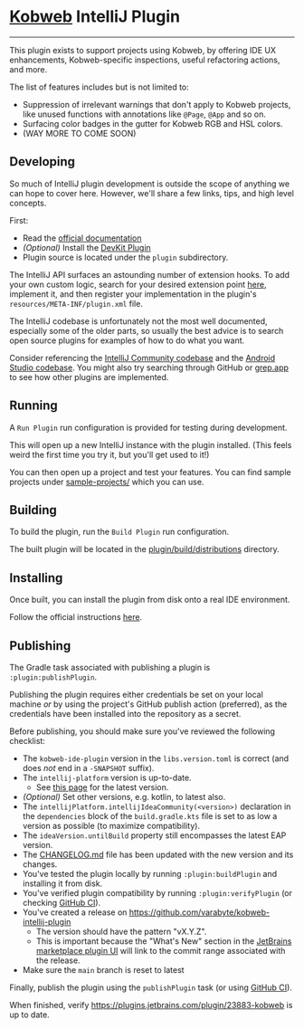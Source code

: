# [Kobweb](https://github.com/varabyte/kobweb) IntelliJ Plugin
- - -

This plugin exists to support projects using Kobweb, by offering IDE UX enhancements, Kobweb-specific inspections,
useful refactoring actions, and more.

The list of features includes but is not limited to:

- Suppression of irrelevant warnings that don't apply to Kobweb projects, like unused functions with annotations like
  `@Page`, `@App` and so on.
- Surfacing color badges in the gutter for Kobweb RGB and HSL colors.
- (WAY MORE TO COME SOON)

## Developing

So much of IntelliJ plugin development is outside the scope of anything we can hope to cover here. However, we'll share
a few links, tips, and high level concepts.

First:

* Read the [official documentation](https://plugins.jetbrains.com/docs/intellij/developing-plugins.html)
* *(Optional)* Install the [DevKit Plugin](https://plugins.jetbrains.com/plugin/22851-plugin-devkit)
* Plugin source is located under the `plugin` subdirectory.

The IntelliJ API surfaces an astounding number of extension hooks. To add your own custom logic, 
search for your desired extension point [here](https://plugins.jetbrains.com/docs/intellij/extension-point-list.html),
implement it, and then register your implementation in the plugin's `resources/META-INF/plugin.xml`
file.

The IntelliJ codebase is unfortunately not the most well documented, especially some of the older parts, so usually the
best advice is to search open source plugins for examples of how to do what you want.

Consider referencing the [IntelliJ Community codebase](https://github.com/JetBrains/intellij-community) and
the [Android Studio codebase](https://cs.android.com/android-studio). You might also try searching through GitHub or
[grep.app](https://grep.app/) to see how other plugins are implemented.

## Running

A `Run Plugin` run configuration is provided for testing during development.

This will open up a new IntelliJ instance with the plugin installed. (This feels weird the first time you try it, but
you'll get used to it!)

You can then open up a project and test your features. You can find sample projects under [sample-projects/](sample-projects/) which you
can use.

## Building

To build the plugin, run the `Build Plugin` run configuration.

The built plugin will be located in the [plugin/build/distributions](plugin/build/distributions) directory.

## Installing

Once built, you can install the plugin from disk onto a real IDE environment.

Follow the official
instructions [here](https://www.jetbrains.com/help/idea/managing-plugins.html#install_plugin_from_disk).

## Publishing

The Gradle task associated with publishing a plugin is `:plugin:publishPlugin`.

Publishing the plugin requires either credentials be set on your local machine *or* by using the project's GitHub
publish action (preferred), as the credentials have been installed into the repository as a secret.

Before publishing, you should make sure you've reviewed the following checklist:

* The `kobweb-ide-plugin` version in the `libs.version.toml` is correct (and does *not* end in a `-SNAPSHOT` suffix).
* The `intellij-platform` version is up-to-date.
  * See [this page](https://plugins.jetbrains.com/docs/intellij/tools-intellij-platform-gradle-plugin.html) for the latest version.
* *(Optional)* Set other versions, e.g. kotlin, to latest also.
* The `intellijPlatform.intellijIdeaCommunity(<version>)` declaration in the `dependencies` block of the `build.gradle.kts` file is set to as low a version as possible (to maximize
  compatibility).
* The `ideaVersion.untilBuild` property still encompasses the latest EAP version.
* The [CHANGELOG.md](CHANGELOG.md) file has been updated with the new version and its changes.
* You've tested the plugin locally by running `:plugin:buildPlugin` and installing it from disk.
* You've verified plugin compatibility by running `:plugin:verifyPlugin` (or
  checking [GitHub CI](https://github.com/varabyte/kobweb-intellij-plugin/actions/workflows/verify.yml)).
* You've created a release on https://github.com/varabyte/kobweb-intellij-plugin
  * The version should have the pattern "vX.Y.Z".
  * This is important because the "What's New" section in the [JetBrains marketplace plugin UI](https://plugins.jetbrains.com/plugin/23883-kobweb) will link to the commit range associated with the release.
* Make sure the `main` branch is reset to latest 

Finally, publish the plugin using the `publishPlugin` task (or
using [GitHub CI](https://github.com/varabyte/kobweb-intellij-plugin/actions/workflows/publish.yml)).

When finished, verify https://plugins.jetbrains.com/plugin/23883-kobweb is up to date.
